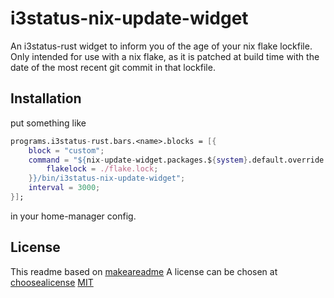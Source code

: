 # i3status-nix-update-widget

 An i3status-rust widget to inform you of the age of your nix flake lockfile. Only intended for use with a nix flake, as it is patched at build time with the date of the most recent git commit in that lockfile.

## Installation

put something like
``` nix
programs.i3status-rust.bars.<name>.blocks = [{
    block = "custom";
    command = "${nix-update-widget.packages.${system}.default.override {
        flakelock = ./flake.lock;
    }}/bin/i3status-nix-update-widget";
    interval = 3000;
}];
```
in your home-manager config.

## License
This readme based on [makeareadme](https://www.makeareadme.com/) 
A license can be chosen at [choosealicense](https://choosealicense.com/)
[MIT](https://choosealicense.com/licenses/mit/)

